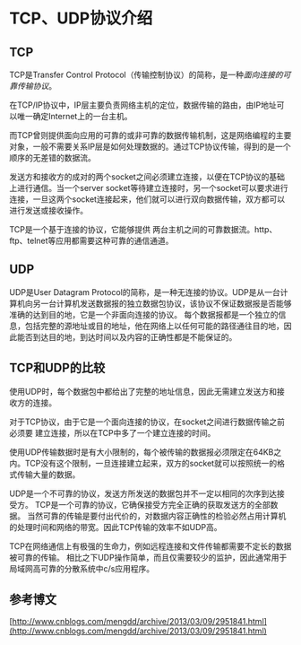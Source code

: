 # TCP、UDP协议介绍

## TCP

TCP是Transfer Control Protocol（传输控制协议）的简称，是一种*面向连接的可靠传输协议*。

在TCP/IP协议中，IP层主要负责网络主机的定位，数据传输的路由，由IP地址可以唯一确定Internet上的一台主机。

而TCP曾则提供面向应用的可靠的或非可靠的数据传输机制，这是网络编程的主要对象，一般不需要关系IP层是如何处理数据的。通过TCP协议传输，得到的是一个顺序的无差错的数据流。

发送方和接收方的成对的两个socket之间必须建立连接，以便在TCP协议的基础上进行通信。当一个server socket等待建立连接时，另一个socket可以要求进行连接，一旦这两个socket连接起来，他们就可以进行双向数据传输，双方都可以进行发送或接收操作。

TCP是一个基于连接的协议，它能够提供 两台主机之间的可靠数据流。http、ftp、telnet等应用都需要这种可靠的通信通道。

## UDP

UDP是User Datagram Protocol的简称，是一种无连接的协议。UDP是从一台计算机向另一台计算机发送数据报的独立数据包协议，该协议不保证数据报是否能够准确的达到目的地，它是一个非面向连接的协议。
每个数据报都是一个独立的信息，包括完整的源地址或目的地址，他在网络上以任何可能的路径通往目的地，因此能否到达目的地，到达时间以及内容的正确性都是不能保证的。

## TCP和UDP的比较

使用UDP时，每个数据包中都给出了完整的地址信息，因此无需建立发送方和接收方的连接。

对于TCP协议，由于它是一个面向连接的协议，在socket之间进行数据传输之前必须要 建立连接，所以在TCP中多了一个建立连接的时间。

使用UDP传输数据时是有大小限制的，每个被传输的数据报必须限定在64KB之内。TCP没有这个限制，一旦连接建立起来，双方的socket就可以按照统一的格式传输大量的数据。

UDP是一个不可靠的协议，发送方所发送的数据包并不一定以相同的次序到达接受方。
TCP是一个可靠的协议，它确保接受方完全正确的获取发送方的全部数据。
当然可靠的传输是要付出代价的，对数据内容正确性的检验必然占用计算机的处理时间和网络的带宽。因此TCP传输的效率不如UDP高。

TCP在网络通信上有极强的生命力，例如远程连接和文件传输都需要不定长的数据被可靠的传输。
相比之下UDP操作简单，而且仅需要较少的监护，因此通常用于局域网高可靠的分散系统中c/s应用程序。

## 参考博文

[http://www.cnblogs.com/mengdd/archive/2013/03/09/2951841.html](http://www.cnblogs.com/mengdd/archive/2013/03/09/2951841.html)
